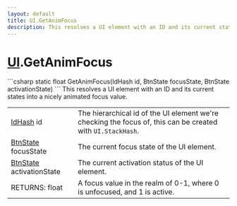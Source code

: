 ```yaml
---
layout: default
title: UI.GetAnimFocus
description: This resolves a UI element with an ID and its current states into a nicely animated focus value.
---
```

# [UI]({{site.url}}/Pages/StereoKit/UI.html).GetAnimFocus

<div class='signature' markdown='1'>
```csharp
static float GetAnimFocus(IdHash id, BtnState focusState, BtnState activationState)
```
This resolves a UI element with an ID and its current
states into a nicely animated focus value.
</div>

|  |  |
|--|--|
|[IdHash]({{site.url}}/Pages/StereoKit/IdHash.html) id|The hierarchical id of the UI element we're             checking the focus of, this can be created with `UI.StackHash`.|
|[BtnState]({{site.url}}/Pages/StereoKit/BtnState.html) focusState|The current focus state of the UI element.|
|[BtnState]({{site.url}}/Pages/StereoKit/BtnState.html) activationState|The current activation status of the             UI element.|
|RETURNS: float|A focus value in the realm of 0-1, where 0 is unfocused, and 1 is active.|




